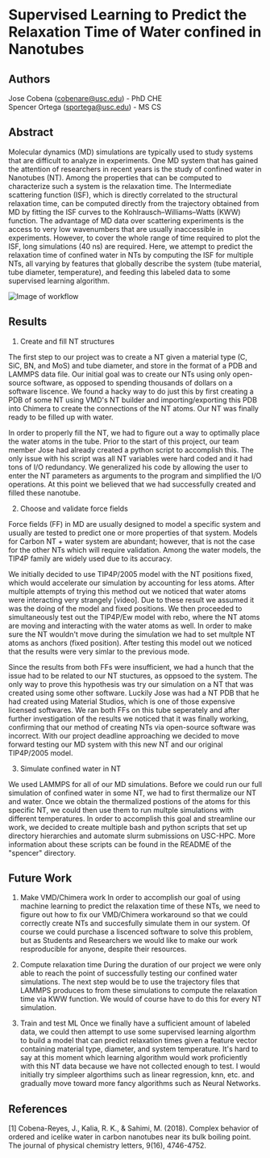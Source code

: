 # Supervised Learning to Predict the Relaxation Time of Water confined in Nanotubes
  
## Authors
Jose Cobena (cobenare@usc.edu) - PhD CHE  
Spencer Ortega (sportega@usc.edu) - MS CS 

## Abstract
Molecular dynamics (MD) simulations are typically used to study systems that are difficult to analyze in experiments. One MD system that has gained the attention of researchers in recent years is the study of confined water in Nanotubes (NT). Among the properties that can be computed to characterize such a system is the relaxation time. The Intermediate scattering function (ISF), which is directly correlated to the structural relaxation time, can be computed directly from the trajectory obtained from MD by fitting the ISF curves to the Kohlrausch–Williams–Watts (KWW) function. The advantage of MD data over scattering experiments is the access to very low wavenumbers that are usually inaccessible in experiments. However, to cover the whole range of time required to plot the ISF, long simulations (40 ns) are required. Here, we attempt to predict the relaxation time of confined water in NTs by computing the ISF for multiple NTs, all varying by features that globally describe the system (tube material, tube diameter, temperature), and feeding this labeled data to some supervised learning algorithm. 

![Image of workflow](https://github.com/spencer-ortega/cs653-final/blob/master/images/workflow.jpg)


## Results

1. Create and fill NT structures

  The first step to our project was to create a NT given a material type (C, SiC, BN, and MoS) and tube diameter, and store in the format of a PDB and LAMMPS data file. Our initial goal was to create our NTs using only open-source software, as opposed to spending thousands of dollars on a software liscence. We found a hacky way to do just this by first creating a PDB of some NT using VMD's NT builder and importing/exporting this PDB into Chimera to create the connections of the NT atoms. Our NT was finally ready to be filled up with water.

  In order to properly fill the NT, we had to figure out a way to optimally place the water atoms in the tube. Prior to the start of this project, our team member Jose had already created a python script to accomplish this. The only issue with his script was all NT variables were hard coded and it had tons of I/O redundancy. We generalized his code by allowing the user to enter the NT parameters as arguments to the program and simplified the I/O operations. At this point we believed that we had successfully created and filled these nanotube.


2. Choose and validate force fields

  Force fields (FF) in MD are usually designed to model a specific system and usually are tested to predict one or more properties of that system. Models for Carbon NT + water system are abundant; however, that is not the case for the other NTs which will require validation. Among the water models, the TIP4P family are widely used due to its accuracy. 

  We initially decided to use TIP4P/2005 model with the NT positions fixed, which would accelerate our simulation by accounting for less atoms. After multiple attempts of trying this method out we noticed that water atoms were interacting very strangely [video]. Due to these result we assumed it was the doing of the model and fixed positions. We then proceeded to simultaneously test out the TIP4P/Ew model with rebo, where the NT atoms are moving and interacting with the water atoms as well. In order to make sure the NT wouldn't move during the simulation we had to set multple NT atoms as anchors (fixed position). After testing this model out we noticed that the results were very simlar to the previous mode.

  Since the results from both FFs were insufficient, we had a hunch that the issue had to be related to our NT stuctures, as oppsoed to the system. The only way to prove this hypothesis was try our simulation on a NT that was created using some other software. Luckily Jose was had a NT PDB that he had created using Material Studios, which is one of those expensive licensed softwares. We ran both FFs on this tube seperately and after further investigation of the results we noticed that it was finally working, confirming that our method of creating NTs via open-source software was incorrect. With our project deadline approaching we decided to move forward testing our MD system with this new NT and our original TIP4P/2005 model.
        

3. Simulate confined water in NT

  We used LAMMPS for all of our MD simulations. Before we could run our full simulation of confined water in some NT, we had to first thermalize our NT and water. Once we obtain the thermalized postions of the atoms for this specific NT, we could then use them to run multple simulations with different temperatures. In order to accomplish this goal and streamline our work, we decided to create multiple bash and python scripts that set up directory hierarchies and automate slurm submissions on USC-HPC. More information about these scripts can be found in the README of the "spencer" directory.


## Future Work

1. Make VMD/Chimera work
  In order to accomplish our goal of using machine learning to predict the relaxation time of these NTs, we need to figure out how to fix our VMD/Chimera workaround so that we could correctly create NTs and succesfully simulate them in our system. Of course we could purchase a liscenced software to solve this problem, but as Students and Researchers we would like to make our work resproducible for anyone, despite their resources.

2. Compute relaxation time
  During the duration of our project we were only able to reach the point of successfully testing our confined water simulations. The next step would be to use the trajectory files that LAMMPS produces to from these simulations to compute the relaxation time via KWW function. We would of course have to do this for every NT simulation.

3. Train and test ML
  Once we finally have a sufficient amount of labeled data, we could then attempt to use some supervised learning algorthm to build a model that can predict relaxation times given a feature vector containing material type, diameter, and system temperature. It's hard to say at this moment which learning algorithm would work proficiently with this NT data because we have not collected enough to test. I would initially try simpleer algorthims such as linear regression, knn, etc. and gradually move toward more fancy algorithms such as Neural Networks.  

## References
[1] Cobena-Reyes, J., Kalia, R. K., & Sahimi, M. (2018). Complex behavior of ordered and icelike water in carbon nanotubes near its bulk boiling point. The journal of physical chemistry letters, 9(16), 4746-4752.
